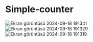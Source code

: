 # Simple-counter
![Ekran görüntüsü 2024-09-18 191341](https://github.com/user-attachments/assets/c5d73028-294c-42a8-9411-173335c9f1db)
![Ekran görüntüsü 2024-09-18 191329](https://github.com/user-attachments/assets/95aafcf9-34a3-463d-8442-00bad4275e9d)
![Ekran görüntüsü 2024-09-18 191319](https://github.com/user-attachments/assets/7940fdd8-a339-433d-bf10-104844aff6eb)


